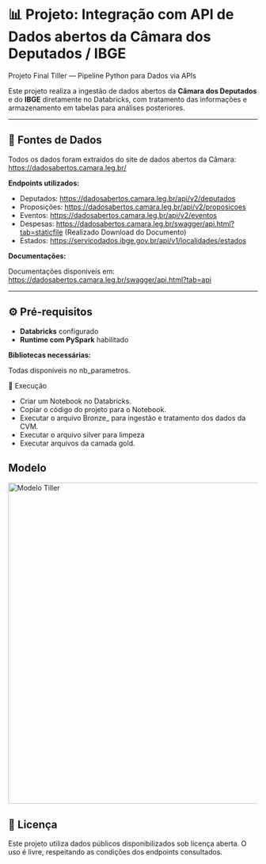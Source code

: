 # 📊 Projeto: Integração com API de Dados abertos da Câmara dos Deputados / IBGE

Projeto Final Tiller — Pipeline Python para Dados via APIs

Este projeto realiza a ingestão de dados abertos da **Câmara dos Deputados**  e do **IBGE** diretamente no Databricks, com tratamento das informações e armazenamento em tabelas para análises posteriores.

---

## 📌 Fontes de Dados

Todos os dados foram extraídos do site de dados abertos da Câmara: 
https://dadosabertos.camara.leg.br/

**Endpoints utilizados:**

- Deputados: https://dadosabertos.camara.leg.br/api/v2/deputados
- Proposições: https://dadosabertos.camara.leg.br/api/v2/proposicoes
- Eventos: https://dadosabertos.camara.leg.br/api/v2/eventos
- Despesas: https://dadosabertos.camara.leg.br/swagger/api.html?tab=staticfile (Realizado Download do Documento)
- Estados: https://servicodados.ibge.gov.br/api/v1/localidades/estados


**Documentações:**

Documentações disponíveis em:
https://dadosabertos.camara.leg.br/swagger/api.html?tab=api

---

## ⚙️ Pré-requisitos

- **Databricks** configurado
- **Runtime com PySpark** habilitado

**Bibliotecas necessárias:**


Todas disponíveis no nb_parametros.


🚀 Execução

- Criar um Notebook no Databricks.
- Copiar o código do projeto para o Notebook.
- Executar o arquivo Bronze_ para ingestão e tratamento dos dados da CVM.
- Executar o arquivo silver para limpeza
- Executar arquivos da camada gold.

## Modelo

<img width="1066" height="648" alt="Modelo Tiller" src="https://github.com/user-attachments/assets/0c36e5d8-cac3-4b53-a86a-25470cd1c03d" />



## 📄 Licença
Este projeto utiliza dados públicos disponibilizados sob licença aberta.
O uso é livre, respeitando as condições dos endpoints consultados.
